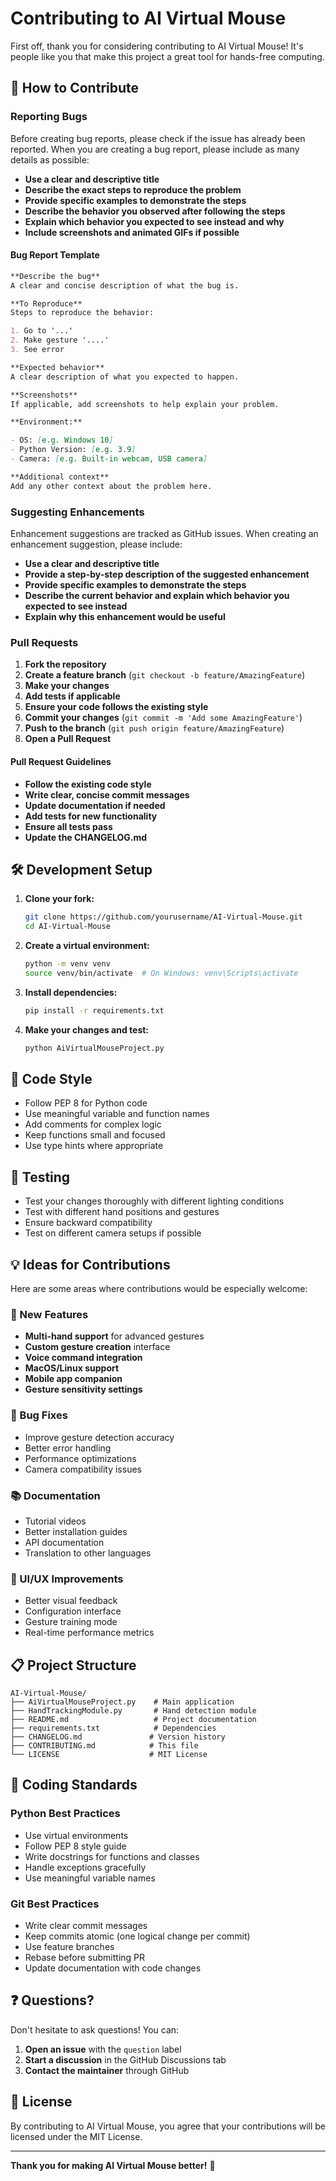 # Contributing to AI Virtual Mouse

First off, thank you for considering contributing to AI Virtual Mouse! It's people like you that make this project a great tool for hands-free computing.

## 🤝 How to Contribute

### Reporting Bugs

Before creating bug reports, please check if the issue has already been reported. When you are creating a bug report, please include as many details as possible:

- **Use a clear and descriptive title**
- **Describe the exact steps to reproduce the problem**
- **Provide specific examples to demonstrate the steps**
- **Describe the behavior you observed after following the steps**
- **Explain which behavior you expected to see instead and why**
- **Include screenshots and animated GIFs if possible**

#### Bug Report Template

```markdown
**Describe the bug**
A clear and concise description of what the bug is.

**To Reproduce**
Steps to reproduce the behavior:

1. Go to '...'
2. Make gesture '....'
3. See error

**Expected behavior**
A clear description of what you expected to happen.

**Screenshots**
If applicable, add screenshots to help explain your problem.

**Environment:**

- OS: [e.g. Windows 10]
- Python Version: [e.g. 3.9]
- Camera: [e.g. Built-in webcam, USB camera]

**Additional context**
Add any other context about the problem here.
```

### Suggesting Enhancements

Enhancement suggestions are tracked as GitHub issues. When creating an enhancement suggestion, please include:

- **Use a clear and descriptive title**
- **Provide a step-by-step description of the suggested enhancement**
- **Provide specific examples to demonstrate the steps**
- **Describe the current behavior and explain which behavior you expected to see instead**
- **Explain why this enhancement would be useful**

### Pull Requests

1. **Fork the repository**
2. **Create a feature branch** (`git checkout -b feature/AmazingFeature`)
3. **Make your changes**
4. **Add tests if applicable**
5. **Ensure your code follows the existing style**
6. **Commit your changes** (`git commit -m 'Add some AmazingFeature'`)
7. **Push to the branch** (`git push origin feature/AmazingFeature`)
8. **Open a Pull Request**

#### Pull Request Guidelines

- **Follow the existing code style**
- **Write clear, concise commit messages**
- **Update documentation if needed**
- **Add tests for new functionality**
- **Ensure all tests pass**
- **Update the CHANGELOG.md**

## 🛠️ Development Setup

1. **Clone your fork:**

   ```bash
   git clone https://github.com/yourusername/AI-Virtual-Mouse.git
   cd AI-Virtual-Mouse
   ```

2. **Create a virtual environment:**

   ```bash
   python -m venv venv
   source venv/bin/activate  # On Windows: venv\Scripts\activate
   ```

3. **Install dependencies:**

   ```bash
   pip install -r requirements.txt
   ```

4. **Make your changes and test:**
   ```bash
   python AiVirtualMouseProject.py
   ```

## 📝 Code Style

- Follow PEP 8 for Python code
- Use meaningful variable and function names
- Add comments for complex logic
- Keep functions small and focused
- Use type hints where appropriate

## 🧪 Testing

- Test your changes thoroughly with different lighting conditions
- Test with different hand positions and gestures
- Ensure backward compatibility
- Test on different camera setups if possible

## 💡 Ideas for Contributions

Here are some areas where contributions would be especially welcome:

### 🔮 New Features

- **Multi-hand support** for advanced gestures
- **Custom gesture creation** interface
- **Voice command integration**
- **MacOS/Linux support**
- **Mobile app companion**
- **Gesture sensitivity settings**

### 🐛 Bug Fixes

- Improve gesture detection accuracy
- Better error handling
- Performance optimizations
- Camera compatibility issues

### 📚 Documentation

- Tutorial videos
- Better installation guides
- API documentation
- Translation to other languages

### 🎨 UI/UX Improvements

- Better visual feedback
- Configuration interface
- Gesture training mode
- Real-time performance metrics

## 📋 Project Structure

```
AI-Virtual-Mouse/
├── AiVirtualMouseProject.py    # Main application
├── HandTrackingModule.py       # Hand detection module
├── README.md                   # Project documentation
├── requirements.txt            # Dependencies
├── CHANGELOG.md               # Version history
├── CONTRIBUTING.md            # This file
└── LICENSE                    # MIT License
```

## 🎯 Coding Standards

### Python Best Practices

- Use virtual environments
- Follow PEP 8 style guide
- Write docstrings for functions and classes
- Handle exceptions gracefully
- Use meaningful variable names

### Git Best Practices

- Write clear commit messages
- Keep commits atomic (one logical change per commit)
- Use feature branches
- Rebase before submitting PR
- Update documentation with code changes

## ❓ Questions?

Don't hesitate to ask questions! You can:

1. **Open an issue** with the `question` label
2. **Start a discussion** in the GitHub Discussions tab
3. **Contact the maintainer** through GitHub

## 📜 License

By contributing to AI Virtual Mouse, you agree that your contributions will be licensed under the MIT License.

---

**Thank you for making AI Virtual Mouse better!** 🙏
